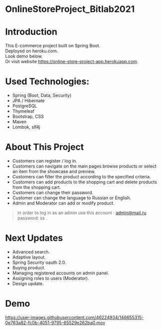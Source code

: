 # OnlineStoreProject_Bitlab2021

# Introduction

This E-commerce project built on Spring Boot.  <br/>
Deployed on heroku.com.  
Look demo below.  
Or visit website https://online-store-project-app.herokuapp.com.


# Used Technologies:

- Spring (Boot, Data, Security)
- JPA / Hibernate
- PostgreSQL
- Thymeleaf
- Bootstrap, CSS
- Maven
- Lombok, slf4j

# About This Project

- Customers can register / log in.
- Customers can navigate on the main pages browse products or select an item from the showcase and preview.
- Customers can filter the product according to the specified criteria.
- Customers can add products to the shopping cart and delete products from the shopping cart.
- Customers can change their password.
- Customer can change the language to Russian or English.
- Admin and Moderator can add or modify product.

> in order to log in as an admin use this account :  admin@mail.ru    password: ss .

# Next Updates

- Advanced search.
- Adaptive layout.
- Spring Security oauth 2.0.
- Buying product.
- Managing registered accounts on admin panel.
- Assigning roles to users (Moderator).
- Design update.

# Demo



https://user-images.githubusercontent.com/46224934/146655315-0e763a82-fc0b-4051-9795-65529e262ba0.mov







